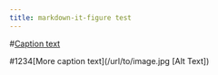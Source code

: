 ```yaml
---
title: markdown-it-figure test
---
```


#[Caption text](/url/to/image.png)

#1234[More caption text](/url/to/image.jpg [Alt Text])


